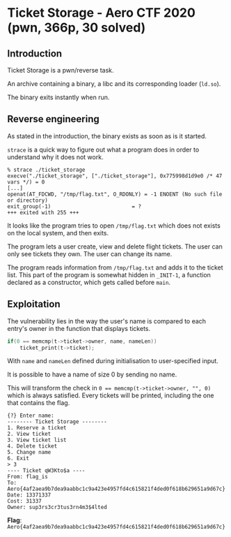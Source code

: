 # Ticket Storage - Aero CTF 2020 (pwn, 366p, 30 solved)
## Introduction

Ticket Storage is a pwn/reverse task.

An archive containing a binary, a libc and its corresponding loader (`ld.so`).

The binary exits instantly when run.

## Reverse engineering

As stated in the introduction, the binary exists as soon as is it started.

`strace` is a quick way to figure out what a program does in order to understand
why it does not work.

```
% strace ./ticket_storage
execve("./ticket_storage", ["./ticket_storage"], 0x775998d1d9e0 /* 47 vars */) = 0
[...]
openat(AT_FDCWD, "/tmp/flag.txt", O_RDONLY) = -1 ENOENT (No such file or directory)
exit_group(-1)                          = ?
+++ exited with 255 +++
```

It looks like the program tries to open `/tmp/flag.txt` which does not exists on
the local system, and then exits.

The program lets a user create, view and delete flight tickets. The user can
only see tickets they own. The user can change its name.

The program reads information from `/tmp/flag.txt` and adds it to the ticket
list. This part of the program is somewhat hidden in `_INIT-1`, a function
declared as a constructor, which gets called before `main`.

## Exploitation

The vulnerability lies in the way the user's name is compared to each entry's
owner in the function that displays tickets.

```c
if(0 == memcmp(t->ticket->owner, name, nameLen))
	ticket_print(t->ticket);
```

With `name` and `nameLen` defined during initialisation to user-specified input.

It is possible to have a name of size 0 by sending no name.

This will transform the check in `0 == memcmp(t->ticket->owner, "", 0)` which is
always satisfied. Every tickets will be printed, including the one that contains
the flag.

```
{?} Enter name:
-------- Ticket Storage --------
1. Reserve a ticket
2. View ticket
3. View ticket list
4. Delete ticket
5. Change name
6. Exit
> 3
---- Ticket qW3Kto$a ----
From: flag_is
To: Aero{4af2aea9b7dea9aabbc1c9a423e4957fd4c615821f4ded0f618b629651a9d67c}
Date: 13371337
Cost: 31337
Owner: sup3rs3cr3tus3rn4m3$4lted
```

**Flag**: `Aero{4af2aea9b7dea9aabbc1c9a423e4957fd4c615821f4ded0f618b629651a9d67c}`
